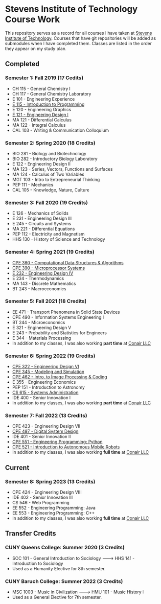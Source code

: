 # Stevens Institute of Technology Course Work
This repository serves as a record for all courses I have taken at [Stevens Institute of Technology](https://stevens.edu). Courses that have git repositories will be added as submodules when I have completed them. Classes are listed in the order they appear on my study plan.

## Completed

### Semester 1: Fall 2019 (17 Cedits)
- CH 115 - General Chemistry I
- CH 117 - General Chemistry Laboratory
- E 101 - Engineering Experience
- [E 115 - Introduction to Programming](https://github.com/MAPReiff/E115-2019F)
- E 120 - Engineering Graphics
- [E 121 - Engineering Design I](https://github.com/MAPReiff/E121-2019F)
- MA 121 - Differential Calculus
- MA 122 - Integral Calculus
- CAL 103 - Writing & Communication Colloquium

### Semester 2: Spring 2020 (18 Credits)
- BIO 281 - Biology and Biotechnology
- BIO 282 - Introductory Biology Laboratory
- E 122 - Engineering Design II
- MA 123 - Series, Vectors, Functions and Surfaces
- MA 124 - Calculus of Two Variables
- MGT 103 - Intro to Entrepreneurial Thinking
- PEP 111 - Mechanics
- CAL 105 - Knowledge, Nature, Culture

### Semester 3: Fall 2020 (19 Credits)
- E 126 - Mechanics of Solids
- E 231 - Engineering Design III
- E 245 - Circuits and Systems
- MA 221 - Differential Equations
- PEP 112 - Electricity and Magnetism
- HHS 130 - History of Science and Technology

### Semester 4: Spring 2021 (19 Credits)
- [CPE 360 - Computational Data Structures & Algorithms](https://github.com/MAPReiff/CPE360-2021S)
- [CPE 390 - Microprocessor Systems](https://github.com/MAPReiff/CPE390-2021S)
- [E 232 - Engineering Design IV](https://github.com/MAPReiff/E232-2021S)
- E 234 - Thermodynamics
- MA 143 - Discrete Mathematics
- BT 243 - Macroeconomics

### Semester 5: Fall 2021 (18 Credits)
- EE 471 - Transport Phenomena in Solid State Devices
- CPE 490 - Information Systems Engineering I
- BT 244 - Microeconomics
- E 321 - Engineering Design V
- E 243 - Probability and Statistics for Engineers
- E 344 - Materials Processing
- In addition to my classes, I was also working **part time** at [Conair LLC](https://conair.com)

### Semester 6: Spring 2022 (19 Credits)
- [CPE 322 - Engineering Design VI](https://github.com/MAPReiff/CPE322-2022S)
- [CPE 345 - Modeling and Simulation](https://github.com/MAPReiff/CPE345-2022S)
- [CPE 462 - Intro. to Image Processing & Coding](https://github.com/MAPReiff/CPE462-2022S)
- E 355 - Engineering Economics
- PEP 151 - Introduction to Astronomy
- [CS 615 - Systems Administration](https://github.com/MAPReiff/CS615-2022S)
- IDE 400 - Senior Innovation I
- In addition to my classes, I was also working **part time** at [Conair LLC](https://conair.com)

### Semester 7: Fall 2022 (13 Credits)
- CPE 423 - Engineering Design VII
- [CPE 487 - Digital System Design](https://github.com/MAPReiff/CPE487-2022F)
- IDE 401 - Senior Innovation II
- [CPE 551 - Engineering Programming: Python](https://github.com/MAPReiff/CPE551-2022F)
- [CPE 521 - Introduction to Autonomous Mobile Robots](https://github.com/MAPReiff/CPE521-2022F)
- In addition to my classes, I was also working **full time** at [Conair LLC](https://conair.com)

## Current

### Semester 8: Spring 2023 (13 Credits)
- CPE 424 - Engineering Design VIII
- IDE 402 - Senior Innovation III
- CS 546 - Web Programming
- EE 552 - Engineering Programming: Java
- EE 553 - Engineering Programming: C++
- In addition to my classes, I was also working **full time** at [Conair LLC](https://conair.com)

## Transfer Credits

### CUNY Queens College: Summer 2020 (3 Credits)
- SOC 101 - General Introduction to Sociology ---> HHS 141 - Introduction to Sociology
- Used as a Humanity Elective for 8th semester.

### CUNY Baruch College: Summer 2022 (3 Credits)
- MSC 1003 - Music in Civilization ---> HMU 101 - Music History I
- Used as a General Elective for 7th semester.
